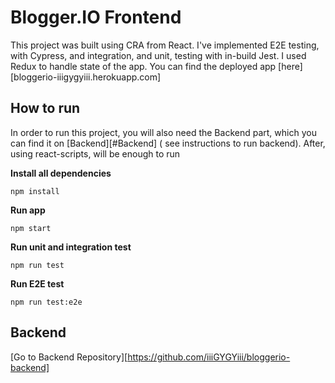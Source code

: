 # Blogger.IO Frontend

This project was built using CRA from React.  I've implemented E2E testing, with Cypress, and integration, and unit, testing with in-build Jest. I used Redux to handle state of the app.
You can find the deployed app [here][bloggerio-iiigygyiii.herokuapp.com]

## How to run

In order to run this project, you will also need the Backend part, which you can find it on [Backend][#Backend] ( see instructions to run backend).
After, using react-scripts, will be enough to run

**Install all dependencies**

```
npm install
```

**Run app**

```
npm start
```

**Run unit and integration test**

```
npm run test
```

**Run E2E test**

```
npm run test:e2e
```

## Backend
[Go to Backend Repository][https://github.com/iiiGYGYiii/bloggerio-backend]